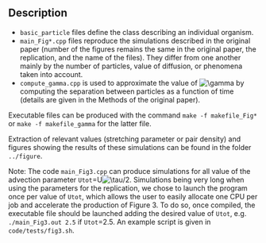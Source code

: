 ## Description

* `basic_particle` files define the class describing an individual organism. 
* `main_Fig*.cpp` files reproduce the simulations described in the original paper (number of the figures remains the same in the original paper, the replication, and the name of the files). They differ from one another mainly by the number of particles, value of diffusion, or phenomena taken into account. 
* `compute_gamma.cpp` is used to approximate the value of ![\gamma](https://latex.codecogs.com/svg.latex?\gamma) by computing the separation between particles as a function of time (details are given in the Methods of the original paper). 

Executable files can be produced with the command `make -f makefile_Fig*` or `make -f makefile_gamma` for the latter file.

Extraction of relevant values (stretching parameter or pair density) and figures showing the results of these simulations can be found in the folder `../figure`.

Note: The code `main_Fig3.cpp` can produce simulations for all value of the advection parameter `Utot`=U![\tau](https://latex.codecogs.com/svg.latex?\tau)/2. Simulations being very long when using the parameters for the replication, we chose to launch the program once per value of `Utot`, which allows the user to easily allocate one CPU per job and accelerate the production of Figure 3. To do so, once compiled, the executable file should be launched adding the desired value of `Utot`, e.g. `./main_Fig3.out 2.5` if `Utot`=2.5. An example script is given in `code/tests/fig3.sh`.
